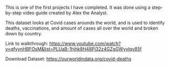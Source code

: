 This is one of the first projects I have completed. It was done using a step-by-step video guide created by Alex the Analyst.

This dataset looks at Covid cases arounds the world, and is used to identify deaths, vaccinations, and amount of cases all over the world and broken down by country.

Link to walkthrough: https://www.youtube.com/watch?v=qfyynHBFOsM&list=PLUaB-1hjhk8H48Pj32z4GZgGWyylqv85f

Download Dataset: https://ourworldindata.org/covid-deaths
